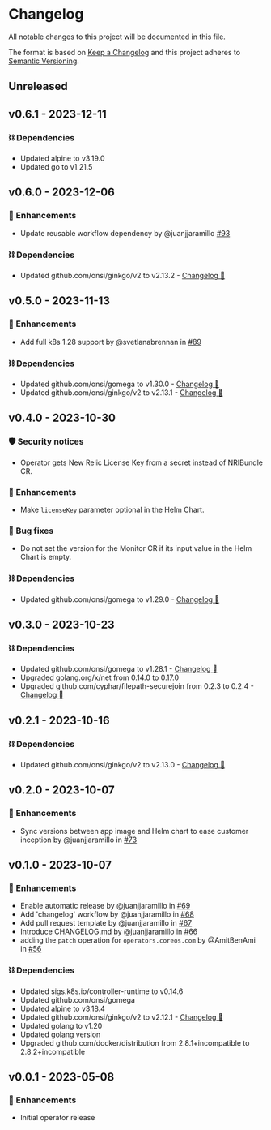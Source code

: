 # Changelog

All notable changes to this project will be documented in this file.

The format is based on [Keep a Changelog](http://keepachangelog.com/)
and this project adheres to [Semantic Versioning](http://semver.org/).

## Unreleased

## v0.6.1 - 2023-12-11

### ⛓️ Dependencies
- Updated alpine to v3.19.0
- Updated go to v1.21.5

## v0.6.0 - 2023-12-06

### 🚀 Enhancements
- Update reusable workflow dependency by @juanjjaramillo [#93](https://github.com/newrelic/newrelic-k8s-operator/pull/93)

### ⛓️ Dependencies
- Updated github.com/onsi/ginkgo/v2 to v2.13.2 - [Changelog 🔗](https://github.com/onsi/ginkgo/releases/tag/v2.13.2)

## v0.5.0 - 2023-11-13

### 🚀 Enhancements
- Add full k8s 1.28 support by @svetlanabrennan in [#89](https://github.com/newrelic/newrelic-k8s-operator/pull/89)

### ⛓️ Dependencies
- Updated github.com/onsi/gomega to v1.30.0 - [Changelog 🔗](https://github.com/onsi/gomega/releases/tag/v1.30.0)
- Updated github.com/onsi/ginkgo/v2 to v2.13.1 - [Changelog 🔗](https://github.com/onsi/ginkgo/releases/tag/v2.13.1)

## v0.4.0 - 2023-10-30

### 🛡️ Security notices
- Operator gets New Relic License Key from a secret instead of NRIBundle CR.

### 🚀 Enhancements
- Make `licenseKey` parameter optional in the Helm Chart.

### 🐞 Bug fixes
- Do not set the version for the Monitor CR if its input value in the Helm Chart is empty.

### ⛓️ Dependencies
- Updated github.com/onsi/gomega to v1.29.0 - [Changelog 🔗](https://github.com/onsi/gomega/releases/tag/v1.29.0)

## v0.3.0 - 2023-10-23

### ⛓️ Dependencies
- Updated github.com/onsi/gomega to v1.28.1 - [Changelog 🔗](https://github.com/onsi/gomega/releases/tag/v1.28.1)
- Upgraded golang.org/x/net from 0.14.0 to 0.17.0
- Upgraded github.com/cyphar/filepath-securejoin from 0.2.3 to 0.2.4 - [Changelog 🔗](https://github.com/cyphar/filepath-securejoin/releases/tag/v0.2.4)

## v0.2.1 - 2023-10-16

### ⛓️ Dependencies
- Updated github.com/onsi/ginkgo/v2 to v2.13.0 - [Changelog 🔗](https://github.com/onsi/ginkgo/releases/tag/v2.13.0)

## v0.2.0 - 2023-10-07

### 🚀 Enhancements
- Sync versions between app image and Helm chart to ease customer inception by @juanjjaramillo in [#73](https://github.com/newrelic/newrelic-k8s-operator/pull/73)

## v0.1.0 - 2023-10-07

### 🚀 Enhancements
- Enable automatic release by @juanjjaramillo in [#69](https://github.com/newrelic/newrelic-k8s-operator/pull/69)
- Add 'changelog' workflow by @juanjjaramillo in [#68](https://github.com/newrelic/newrelic-k8s-operator/pull/68)
- Add pull request template by @juanjjaramillo in [#67](https://github.com/newrelic/newrelic-k8s-operator/pull/67)
- Introduce CHANGELOG.md by @juanjjaramillo in [#66](https://github.com/newrelic/newrelic-k8s-operator/pull/66)
- adding the `patch` operation for `operators.coreos.com` by @AmitBenAmi in [#56](https://github.com/newrelic/newrelic-k8s-operator/pull/56)

### ⛓️ Dependencies
- Updated sigs.k8s.io/controller-runtime to v0.14.6
- Updated github.com/onsi/gomega
- Updated alpine to v3.18.4
- Updated github.com/onsi/ginkgo/v2 to v2.12.1 - [Changelog 🔗](https://github.com/onsi/ginkgo/releases/tag/v2.12.1)
- Updated golang to v1.20
- Updated golang version
- Upgraded github.com/docker/distribution from 2.8.1+incompatible to 2.8.2+incompatible

## v0.0.1 - 2023-05-08

### 🚀 Enhancements
- Initial operator release

